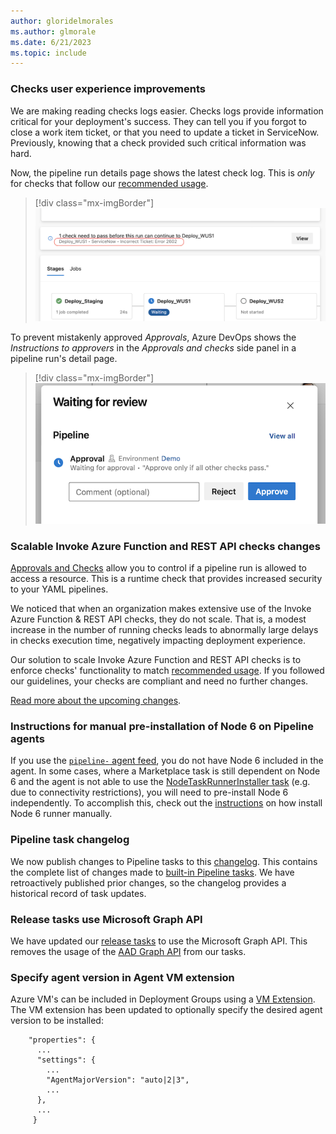 ```yaml
---
author: gloridelmorales
ms.author: glmorale
ms.date: 6/21/2023
ms.topic: include
---
```


### Checks user experience improvements

We are making reading checks logs easier. Checks logs provide information critical for your deployment's success. They can tell you if you forgot to close a work item ticket, or that you need to update a ticket in ServiceNow. Previously, knowing that a check provided such critical information was hard.

Now, the pipeline run details page shows the latest check log. This is _only_ for checks that follow our [recommended usage](/azure/devops/pipelines/process/invoke-checks).

> [!div class="mx-imgBorder"]
> ![Image showing latest check log.](../../media/223-pipelines-01.png "showing latest check log")

To prevent mistakenly approved _Approvals_, Azure DevOps shows the _Instructions to approvers_ in the _Approvals and checks_ side panel in a pipeline run's detail page.

> [!div class="mx-imgBorder"]
> ![Waiting for pipeline review image.](../../media/223-pipelines-02.png "image showing waiting for pipeline")


### Scalable Invoke Azure Function and REST API checks changes

[Approvals and Checks](/azure/devops/pipelines/process/approvals) allow you to control if a pipeline run is allowed to access a resource. This is a runtime check that provides increased security to your YAML pipelines.

We noticed that when an organization makes extensive use of the Invoke Azure Function & REST API checks, they do not scale. That is, a modest increase in the number of running checks leads to abnormally large delays in checks execution time, negatively impacting deployment experience.

Our solution to scale Invoke Azure Function and REST API checks is to enforce checks' functionality to match [recommended usage](/azure/devops/pipelines/process/invoke-checks). If you followed our guidelines, your checks are compliant and need no further changes.

[Read more about the upcoming changes](https://devblogs.microsoft.com/devops/updates-to-approvals-and-checks/).

### Instructions for manual pre-installation of Node 6 on Pipeline agents

If you use the [`pipeline-` agent feed](https://github.com/microsoft/azure-pipelines-agent/blob/master/docs/node6.md), you do not have Node 6 included in the agent. In some cases, where a Marketplace task is still dependent on Node 6 and the agent is not able to use the [NodeTaskRunnerInstaller task](/azure/devops/release-notes/2023/pipelines/sprint-218-update#node-runner-download-task) (e.g. due to connectivity restrictions), you will need to pre-install Node 6 independently. To accomplish this, check out the [instructions](https://github.com/microsoft/azure-pipelines-agent/blob/master/docs/noderunner.md) on how install Node 6 runner manually.

### Pipeline task changelog

We now publish changes to Pipeline tasks to this [changelog](https://github.com/microsoft/azure-pipelines-tasks/releases). This contains the complete list of changes made to [built-in Pipeline tasks](/azure/devops/pipelines/tasks/reference/?view=azure-pipelines). We have retroactively published prior changes, so the changelog provides a historical record of task updates.

### Release tasks use Microsoft Graph API

We have updated our [release tasks](/azure/devops/pipelines/tasks/reference/?view=azure-pipelines#deploy-tasks) to use the Microsoft Graph API. This removes the usage of the [AAD Graph API](https://techcommunity.microsoft.com/t5/microsoft-entra-azure-ad-blog/azure-ad-change-management-simplified/ba-p/2967456) from our tasks.

### Specify agent version in Agent VM extension

Azure VM's can be included in Deployment Groups using a [VM Extension](/azure/devops/pipelines/release/deployment-groups/howto-provision-deployment-group-agents?view=azure-devops#install-the-azure-pipelines-agent-azure-vm-extension-using-an-arm-template). The VM extension has been updated to optionally specify the desired agent version to be installed:
```
    "properties": {
      ...
      "settings": {
        ...
        "AgentMajorVersion": "auto|2|3",
        ...
      },
      ...
     }
```
